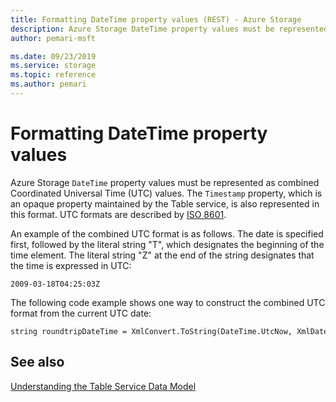 ```yaml
---
title: Formatting DateTime property values (REST) - Azure Storage
description: Azure Storage DateTime property values must be represented as combined Coordinated Universal Time (UTC) values. The Timestamp property, which is an opaque property maintained by the Table service, is also represented in this format.
author: pemari-msft

ms.date: 09/23/2019
ms.service: storage
ms.topic: reference
ms.author: pemari
---
```


# Formatting DateTime property values

Azure Storage `DateTime` property values must be represented as combined Coordinated Universal Time (UTC) values. The `Timestamp` property, which is an opaque property maintained by the Table service, is also represented in this format. UTC formats are described by [ISO 8601](https://go.microsoft.com/fwlink/?LinkId=156016).
  
An example of the combined UTC format is as follows. The date is specified first, followed by the literal string "T", which designates the beginning of the time element. The literal string "Z" at the end of the string designates that the time is expressed in UTC:  
  
```  
2009-03-18T04:25:03Z  
```  
  
 The following code example shows one way to construct the combined UTC format from the current UTC date:  
  
```  
string roundtripDateTime = XmlConvert.ToString(DateTime.UtcNow, XmlDateTimeSerializationMode.RoundtripKind);  
```  
  
## See also  
 [Understanding the Table Service Data Model](Understanding-the-Table-Service-Data-Model.md)
